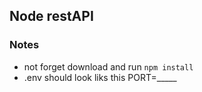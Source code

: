 ## Node restAPI 

### Notes

* not forget download and run ``` npm install ``` 
* .env should look liks this PORT=_____